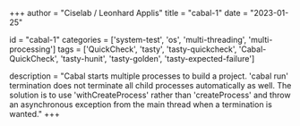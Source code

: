 
+++
author = "Ciselab / Leonhard Applis"
title = "cabal-1"
date = "2023-01-25"

id = "cabal-1"
categories = ['system-test', 'os', 'multi-threading', 'multi-processing']
tags = ['QuickCheck', 'tasty', 'tasty-quickcheck', 'Cabal-QuickCheck', 'tasty-hunit', 'tasty-golden', 'tasty-expected-failure']

description = "Cabal starts multiple processes to build a project. 'cabal run' termination does not terminate all child processes automatically as well. The solution is to use 'withCreateProcess' rather than 'createProcess' and throw an asynchronous exception from the main thread when a termination is wanted."
+++
